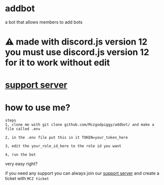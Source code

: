 # **addbot**
a bot that allows members to add bots
# **⚠️ made with discord.js version 12 you must use discord.js version 12 for it to work without edit**
# [support server](https://mczgodpiggyio.addbot.repl.co/dc)
# how to use me?
```
steps
1, clone me with git clone github.com/Mczgodpiggy/addbot/ and make a file called .env

2, in the .env file put this in it TOKEN=your_token_here

3, edit the your_role_id_here to the role id you want

4, run the bot
```
very easy right?

if you need any support you can always join our [support server](https://mczgodpiggyio.addbot.repl.co/dc) and create a ticket with `MCZ ticket`

